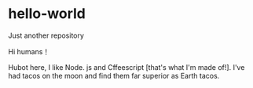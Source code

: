 # hello-world
Just another repository

Hi humans！

Hubot here, I like Node. js and Cffeescript [that's what I'm made of!].
I've had tacos on the moon and find them far superior as Earth tacos.
